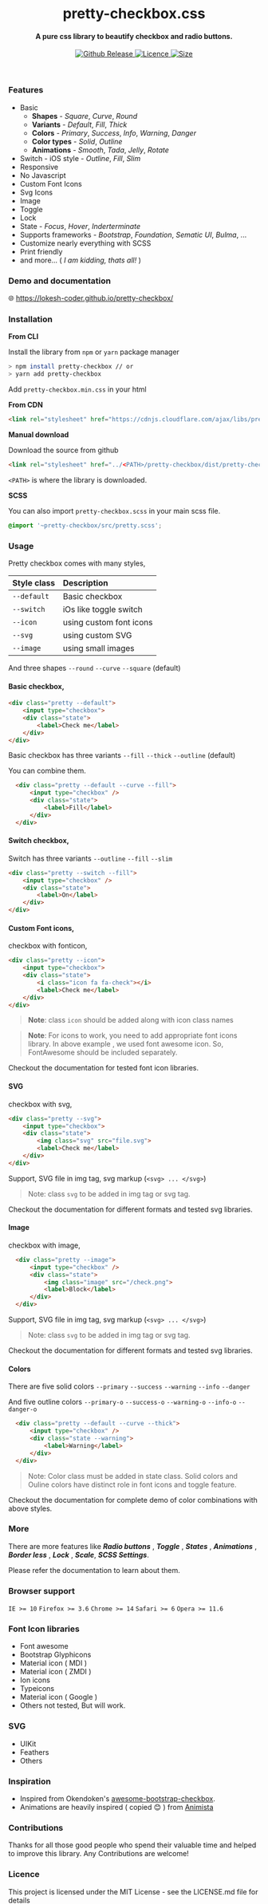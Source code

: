 <h1 align="center">
  <br>
  <a href="logo.png" alt="Pretty checkbox" width="100"></a>
  <br> <br> pretty-checkbox.css <br>
</h1>

<h4 align="center">A pure css library to beautify checkbox and radio buttons.</h4>

<p align="center">
 <a href="#">
    <img src="https://img.shields.io/github/release/lokesh-coder/pretty-checkbox.svg?style=flat-square&colorA=8033b0&colorB=75b7dd" alt="Github Release">
  </a>
   <a href="#">
    <img src="https://img.shields.io/npm/l/pretty-checkbox.svg?style=flat-square&colorA=8033b0&colorB=75b7dd" alt="Licence">
  </a>
   <a href="#">
    <img src="  https://img.shields.io/github/size/lokesh-coder/pretty-checkbox/src/pretty.min.css.svg?style=flat-square&colorA=8033b0&colorB=75b7dd" alt="Size">
  </a>
</p>
<br>


### Features
* Basic
  - **Shapes** - *Square*, *Curve*, *Round* 
  - **Variants** - *Default*, *Fill*, *Thick*
  - **Colors** - *Primary*, *Success*, *Info*, *Warning*, *Danger* 
  - **Color types** - *Solid*, *Outline*
  - **Animations** - *Smooth*, *Tada*, *Jelly*, *Rotate*
 * Switch - iOS style - *Outline*, *Fill*, *Slim*
 * Responsive
 * No Javascript
 * Custom Font Icons
 * Svg Icons
 * Image 
 * Toggle
 * Lock
 * State - *Focus*, *Hover*, *Inderterminate*
 * Supports frameworks - *Bootstrap*, *Foundation*, *Sematic UI*, *Bulma*, ...
 * Customize nearly everything with SCSS
 * Print friendly
 * and more... ( *I am kidding, thats all!* )

### Demo and documentation

:globe_with_meridians: https://lokesh-coder.github.io/pretty-checkbox/

### Installation
**From CLI**

Install the library from `npm` or `yarn` package manager

```sh
> npm install pretty-checkbox // or
> yarn add pretty-checkbox
```
Add `pretty-checkbox.min.css` in your html


**From CDN**
```html
<link rel="stylesheet" href="https://cdnjs.cloudflare.com/ajax/libs/pretty-checkbox/2.2.1/pretty-checkbox.min.css"/>
```


**Manual download**

Download the source from github
```html
<link rel="stylesheet" href="../<PATH>/pretty-checkbox/dist/pretty-checkbox.min.css"/>
```
`<PATH>` is where the library is downloaded.


**SCSS**

You can also import `pretty-checkbox.scss` in your main scss file.
```scss
@import '~pretty-checkbox/src/pretty.scss';
```

### Usage


Pretty checkbox comes with many styles,

| Style class | Description             |
| :---------- | :---------------------- |
| `--default` | Basic checkbox          |
| `--switch`  | iOs like toggle switch  |
| `--icon`    | using custom font icons |
| `--svg`     | using custom SVG        |
| `--image`   | using small images      |

And three shapes `--round` `--curve` `--square` (default)


#### Basic checkbox,

```html
<div class="pretty --default">
	<input type="checkbox">
	<div class="state">
		<label>Check me</label>
	</div>
</div>
```

Basic checkbox has three variants `--fill` `--thick` `--outline` (default)

You can combine them.

```html
  <div class="pretty --default --curve --fill">
      <input type="checkbox" />
      <div class="state">
          <label>Fill</label>
      </div>
  </div>
```


#### Switch checkbox,


Switch has three variants `--outline` `--fill` `--slim`

```html
<div class="pretty --switch --fill">
    <input type="checkbox" />
    <div class="state">
        <label>On</label>
    </div>
</div>
```

#### Custom Font icons,

checkbox with fonticon,

```html
<div class="pretty --icon">
	<input type="checkbox">
	<div class="state">
    	<i class="icon fa fa-check"></i>
		<label>Check me</label>
	</div>
</div>
```
> **Note**: class `icon` should be added along with icon class names

> **Note**: For icons to work, you need to add appropriate font icons library. In above example , we used font awesome icon. So, FontAwesome should be included separately. 

Checkout the documentation for tested font icon libraries.

#### SVG

checkbox with svg,

```html
<div class="pretty --svg">
	<input type="checkbox">
	<div class="state">
    	<img class="svg" src="file.svg">
		<label>Check me</label>
	</div>
</div>
```

Support, SVG file in img tag, svg markup (`<svg> ... </svg>`)

> Note: class `svg` to be added in img tag or svg tag.

Checkout the documentation for different formats and tested svg libraries.

#### Image

checkbox with image,

```html
  <div class="pretty --image">
      <input type="checkbox" />
      <div class="state">
          <img class="image" src="/check.png">
          <label>Block</label>
      </div>
  </div>
```

Support, SVG file in img tag, svg markup (`<svg> ... </svg>`)

> Note: class `svg` to be added in img tag or svg tag.

Checkout the documentation for different formats and tested svg libraries.

#### Colors

There are five solid colors `--primary` `--success` `--warning` `--info` `--danger`

And five outline colors  `--primary-o` `--success-o` `--warning-o` `--info-o` `--danger-o`

```html
  <div class="pretty --default --curve --thick">
      <input type="checkbox" />
      <div class="state --warning">
          <label>Warning</label>
      </div>
  </div>
```
> Note: Color class must be added in state class. Solid colors and Ouline colors have distinct role in font icons and toggle feature.

Checkout the documentation for complete demo of color combinations with above styles.

### More

There are more features like  ***Radio buttons*** , ***Toggle*** , ***States*** , ***Animations*** , ***Border less*** , ***Lock*** , ***Scale***, ***SCSS Settings***. 

Please refer the documentation to learn about them.


### Browser support
`IE >= 10`   `Firefox >= 3.6`   `Chrome >= 14`   `Safari >= 6`   `Opera >= 11.6`

### Font Icon libraries
* Font awesome
* Bootstrap Glyphicons
* Material icon ( MDI )
* Material icon ( ZMDI )
* Ion icons
* Typeicons
* Material icon ( Google )
* Others not tested, But will work.


### SVG
* UIKit
* Feathers
* Others

### Inspiration
- Inspired from Okendoken's [awesome-bootstrap-checkbox](https://github.com/flatlogic/awesome-bootstrap-checkbox). 
- Animations are heavily inspired ( copied 😊 ) from [Animista](http://animista.net)

### Contributions
Thanks for all those good people who spend their valuable time and helped to improve this library. Any Contributions are welcome!

### Licence
This project is licensed under the MIT License - see the LICENSE.md file for details


<div align="center"><sub>Built with ❤️ </sub></div>
